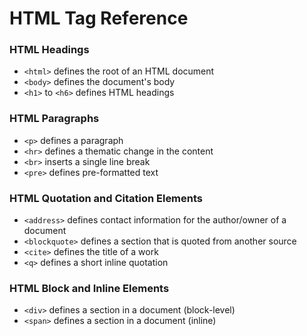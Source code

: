 # HTML Tag Reference

 ### HTML Headings
 - `<html>`	defines the root of an HTML document
 - `<body>`	defines the document's body
 - `<h1>` to `<h6>`	defines HTML headings

### HTML Paragraphs
 - `<p>`	defines a paragraph
 - `<hr>`	defines a thematic change in the content
 - `<br>`	inserts a single line break
 - `<pre>`	defines pre-formatted text

### HTML Quotation and Citation Elements
 - `<address>`	defines contact information for the author/owner of a document
 - `<blockquote>`	defines a section that is quoted from another source
 - `<cite>`	defines the title of a work
 - `<q>`	defines a short inline quotation

### HTML Block and Inline Elements
- `<div>`	defines a section in a document (block-level)
- `<span>` defines a section in a document (inline)
